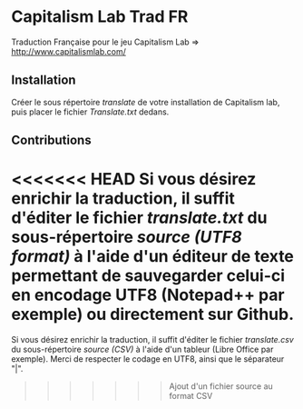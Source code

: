 Capitalism Lab Trad FR
======================

Traduction Française pour le jeu Capitalism Lab => http://www.capitalismlab.com/

Installation
------------

Créer le sous répertoire *translate* de votre installation de Capitalism lab, puis placer le fichier 
*Translate.txt* dedans.

Contributions
-------------

<<<<<<< HEAD
Si vous désirez enrichir la traduction, il suffit d'éditer le fichier *translate.txt* du sous-répertoire *source (UTF8 format)* à l'aide d'un éditeur de texte permettant de sauvegarder celui-ci en encodage UTF8 (Notepad++ par exemple) ou directement sur Github.
=======
Si vous désirez enrichir la traduction, il suffit d'éditer le fichier *translate.csv* du sous-répertoire *source (CSV)* à l'aide d'un tableur (Libre Office par exemple). Merci de respecter le codage en UTF8, ainsi que le séparateur "|".
>>>>>>> Ajout d'un fichier source au format CSV
